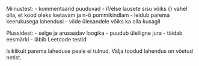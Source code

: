 Miinustest:
    - kommentaarid puuduvad
    - if/else lausete sisu võiks {} vahel olla, et kood oleks loetavam ja n-ö pommikindlam
    - leidub parema keerukusega lahendusi
    - viide ülesandele võiks ka olla kusagil

Plussidest:
    - selge ja arusaadav loogika
    - puudub üleliigne jura
    - täidab eesmärki
    - läbib Leetcode testid

Isiklikult parema laheduse peale ei tulnud. Välja toodud lahendus on võetud netist.